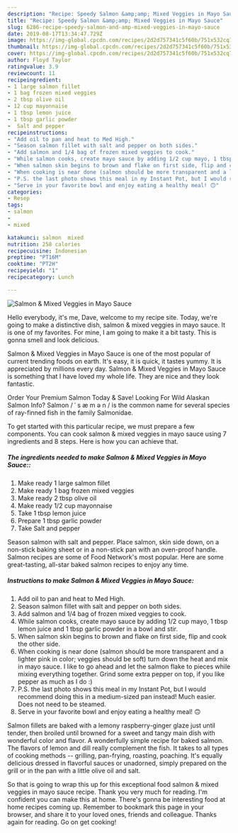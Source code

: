 ```yaml
---
description: "Recipe: Speedy Salmon &amp;amp; Mixed Veggies in Mayo Sauce"
title: "Recipe: Speedy Salmon &amp;amp; Mixed Veggies in Mayo Sauce"
slug: 6286-recipe-speedy-salmon-and-amp-mixed-veggies-in-mayo-sauce
date: 2019-08-17T13:34:47.729Z
image: https://img-global.cpcdn.com/recipes/2d2d757341c5f60b/751x532cq70/salmon-mixed-veggies-in-mayo-sauce-recipe-main-photo.jpg
thumbnail: https://img-global.cpcdn.com/recipes/2d2d757341c5f60b/751x532cq70/salmon-mixed-veggies-in-mayo-sauce-recipe-main-photo.jpg
cover: https://img-global.cpcdn.com/recipes/2d2d757341c5f60b/751x532cq70/salmon-mixed-veggies-in-mayo-sauce-recipe-main-photo.jpg
author: Floyd Taylor
ratingvalue: 3.9
reviewcount: 11
recipeingredient:
- 1 large salmon fillet
- 1 bag frozen mixed veggies
- 2 tbsp olive oil
- 12 cup mayonnaise
- 1 tbsp lemon juice
- 1 tbsp garlic powder
-  Salt and pepper
recipeinstructions:
- "Add oil to pan and heat to Med High."
- "Season salmon fillet with salt and pepper on both sides."
- "Add salmon and 1/4 bag of frozen mixed veggies to cook."
- "While salmon cooks, create mayo sauce by adding 1/2 cup mayo, 1 tbsp lemon juice and 1 tbsp garlic powder in a bowl and stir."
- "When salmon skin begins to brown and flake on first side, flip and cook the other side."
- "When cooking is near done (salmon should be more transparent and a lighter pink in color; veggies should be soft) turn down the heat and mix in mayo sauce. I like to go ahead and let the salmon flake to pieces while mixing everything together. Grind some extra pepper on top, if you like pepper as much as I do :)"
- "P.S. the last photo shows this meal in my Instant Pot, but I would recommend doing this in a medium-sized pan instead! Much easier. Does not need to be steamed."
- "Serve in your favorite bowl and enjoy eating a healthy meal! 🙃"
categories:
- Resep
tags:
- salmon
- 
- mixed

katakunci: salmon  mixed
nutrition: 258 calories
recipecuisine: Indonesian
preptime: "PT16M"
cooktime: "PT2H"
recipeyield: "1"
recipecategory: Lunch

---
```



![Salmon &amp; Mixed Veggies in Mayo Sauce](https://img-global.cpcdn.com/recipes/2d2d757341c5f60b/751x532cq70/salmon-mixed-veggies-in-mayo-sauce-recipe-main-photo.jpg)

Hello everybody, it's me, Dave, welcome to my recipe site. Today, we're going to make a distinctive dish, salmon &amp; mixed veggies in mayo sauce. It is one of my favorites. For mine, I am going to make it a bit tasty. This is gonna smell and look delicious.

Salmon &amp; Mixed Veggies in Mayo Sauce is one of the most popular of current trending foods on earth. It's easy, it is quick, it tastes yummy. It is appreciated by millions every day. Salmon &amp; Mixed Veggies in Mayo Sauce is something that I have loved my whole life. They are nice and they look fantastic.

Order Your Premium Salmon Today &amp; Save! Looking For Wild Alaskan Salmon Info? Salmon / ˈ s æ m ə n / is the common name for several species of ray-finned fish in the family Salmonidae.


To get started with this particular recipe, we must prepare a few components. You can cook salmon &amp; mixed veggies in mayo sauce using 7 ingredients and 8 steps. Here is how you can achieve that.

##### The ingredients needed to make Salmon &amp; Mixed Veggies in Mayo Sauce::

1. Make ready 1 large salmon fillet
1. Make ready 1 bag frozen mixed veggies
1. Make ready 2 tbsp olive oil
1. Make ready 1/2 cup mayonnaise
1. Take 1 tbsp lemon juice
1. Prepare 1 tbsp garlic powder
1. Take  Salt and pepper


Season salmon with salt and pepper. Place salmon, skin side down, on a non-stick baking sheet or in a non-stick pan with an oven-proof handle. Salmon recipes are some of Food Network&#39;s most popular. Here are some great-tasting, all-star baked salmon recipes to enjoy any time. 

##### Instructions to make Salmon &amp; Mixed Veggies in Mayo Sauce:

1. Add oil to pan and heat to Med High.
1. Season salmon fillet with salt and pepper on both sides.
1. Add salmon and 1/4 bag of frozen mixed veggies to cook.
1. While salmon cooks, create mayo sauce by adding 1/2 cup mayo, 1 tbsp lemon juice and 1 tbsp garlic powder in a bowl and stir.
1. When salmon skin begins to brown and flake on first side, flip and cook the other side.
1. When cooking is near done (salmon should be more transparent and a lighter pink in color; veggies should be soft) turn down the heat and mix in mayo sauce. I like to go ahead and let the salmon flake to pieces while mixing everything together. Grind some extra pepper on top, if you like pepper as much as I do :)
1. P.S. the last photo shows this meal in my Instant Pot, but I would recommend doing this in a medium-sized pan instead! Much easier. Does not need to be steamed.
1. Serve in your favorite bowl and enjoy eating a healthy meal! 🙃


Salmon fillets are baked with a lemony raspberry-ginger glaze just until tender, then broiled until browned for a sweet and tangy main dish with wonderful color and flavor. A wonderfully simple recipe for baked salmon. The flavors of lemon and dill really complement the fish. It takes to all types of cooking methods -- grilling, pan-frying, roasting, poaching. It&#39;s equally delicious dressed in flavorful sauces or unadorned, simply prepared on the grill or in the pan with a little olive oil and salt. 

So that is going to wrap this up for this exceptional food salmon &amp; mixed veggies in mayo sauce recipe. Thank you very much for reading. I'm confident you can make this at home. There's gonna be interesting food at home recipes coming up. Remember to bookmark this page in your browser, and share it to your loved ones, friends and colleague. Thanks again for reading. Go on get cooking!
